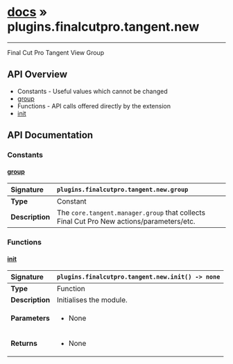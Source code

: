 # [docs](index.md) » plugins.finalcutpro.tangent.new
---

Final Cut Pro Tangent View Group

## API Overview
* Constants - Useful values which cannot be changed
 * [group](#group)
* Functions - API calls offered directly by the extension
 * [init](#init)

## API Documentation

### Constants

#### [group](#group)
| <span style="float: left;">**Signature**</span> | <span style="float: left;">`plugins.finalcutpro.tangent.new.group` </span>                                                          |
| -----------------------------------------------------|---------------------------------------------------------------------------------------------------------|
| **Type**                                             | Constant                                                                                         |
| **Description**                                      | The `core.tangent.manager.group` that collects Final Cut Pro New actions/parameters/etc.                                                                                         |

### Functions

#### [init](#init)
| <span style="float: left;">**Signature**</span> | <span style="float: left;">`plugins.finalcutpro.tangent.new.init() -> none` </span>                                                          |
| -----------------------------------------------------|---------------------------------------------------------------------------------------------------------|
| **Type**                                             | Function                                                                                         |
| **Description**                                      | Initialises the module.                                                                                         |
| **Parameters**                                       | <ul><li>None</li></ul> |
| **Returns**                                          | <ul><li>None</li></ul>          |

